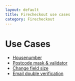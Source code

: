 ```yaml
---
layout: default
title: Firecheckout use cases
category: Firecheckout
---
```


# Use Cases

 -  [Housenumber](/m2/extensions/firecheckout/customization/use-cases/housenumber/)
 -  [Postcode mask &amp; validator](/m2/extensions/firecheckout/customization/use-cases/postcode-mask/)
 -  [Change field size](/m2/extensions/firecheckout/customization/use-cases/field-size/)
 -  [Email double verification](/m2/extensions/firecheckout/customization/use-cases/email-verification-field/)
